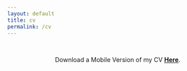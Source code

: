 ```yaml
---
layout: default
title: cv
permalink: /cv
---
```

<br>
<div class="page-content">
      <div class="wrapper">
        <div style ="text-align:center">
            <object data="../Robert_Sparks_CV_2023.pdf" width="100%" height="1000px" type='application/pdf'>
            <p>Download a Mobile Version of my CV <a href="{{site.url}}{{site.baseurl}}/Robert_Sparks_CV_2023.pdf"><b>Here</b></a>.</p>
            </object>
        </div>
      </div>
</div>

